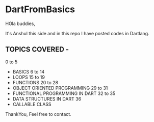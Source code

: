 # DartFromBasics

HOla buddies,

It's Anshul this side and in this repo I have posted codes in Dartlang.

## TOPICS COVERED -
0 to 5
  - BASICS
6 to 14
  - LOOPS
15 to 19
  - FUNCTIONS
20 to 28
  - OBJECT ORIENTED PROGRAMMING 
29 to 31
  - FUNCTIONAL PROGRAMMING IN DART
32 to 35
  - DATA STRUCTURES IN DART
36
  - CALLABLE CLASS

ThankYou,
Feel free to contact.
